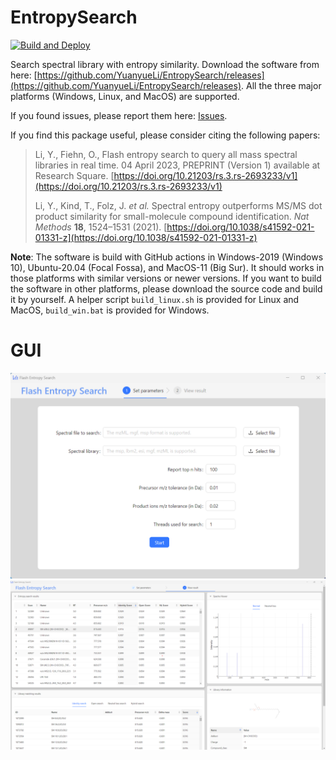 # EntropySearch
[![Build and Deploy](https://github.com/YuanyueLi/EntropySearch/actions/workflows/build_and_release_linux.yaml/badge.svg?branch=main)](https://github.com/YuanyueLi/EntropySearch/actions/workflows/build_and_release_linux.yaml)

Search spectral library with entropy similarity. Download the software from here: [https://github.com/YuanyueLi/EntropySearch/releases](https://github.com/YuanyueLi/EntropySearch/releases). All the three major platforms (Windows, Linux, and MacOS) are supported.

If you found issues, please report them here: [Issues](https://github.com/YuanyueLi/EntropySearch/issues/new).

If you find this package useful, please consider citing the following papers:

> Li, Y., Fiehn, O., Flash entropy search to query all mass spectral
libraries in real time. 04 April 2023, PREPRINT (Version 1) available at Research Square. [https://doi.org/10.21203/rs.3.rs-2693233/v1](https://doi.org/10.21203/rs.3.rs-2693233/v1)
>
> Li, Y., Kind, T., Folz, J. _et al._ Spectral entropy outperforms MS/MS dot product similarity for small-molecule compound identification. _Nat Methods_ **18**, 1524–1531 (2021). [https://doi.org/10.1038/s41592-021-01331-z](https://doi.org/10.1038/s41592-021-01331-z)

**Note**: The software is build with GitHub actions in Windows-2019 (Windows 10), Ubuntu-20.04 (Focal Fossa), and MacOS-11 (Big Sur). It should works in those platforms with similar versions or newer versions. If you want to build the software in other platforms, please download the source code and build it by yourself. A helper script `build_linux.sh` is provided for Linux and MacOS, `build_win.bat` is provided for Windows.

# GUI
![Screenshot for GUI 1](./docs/images/GUI_start.png)
![Screenshot for GUI 2](./docs/images/GUI_result.png)
